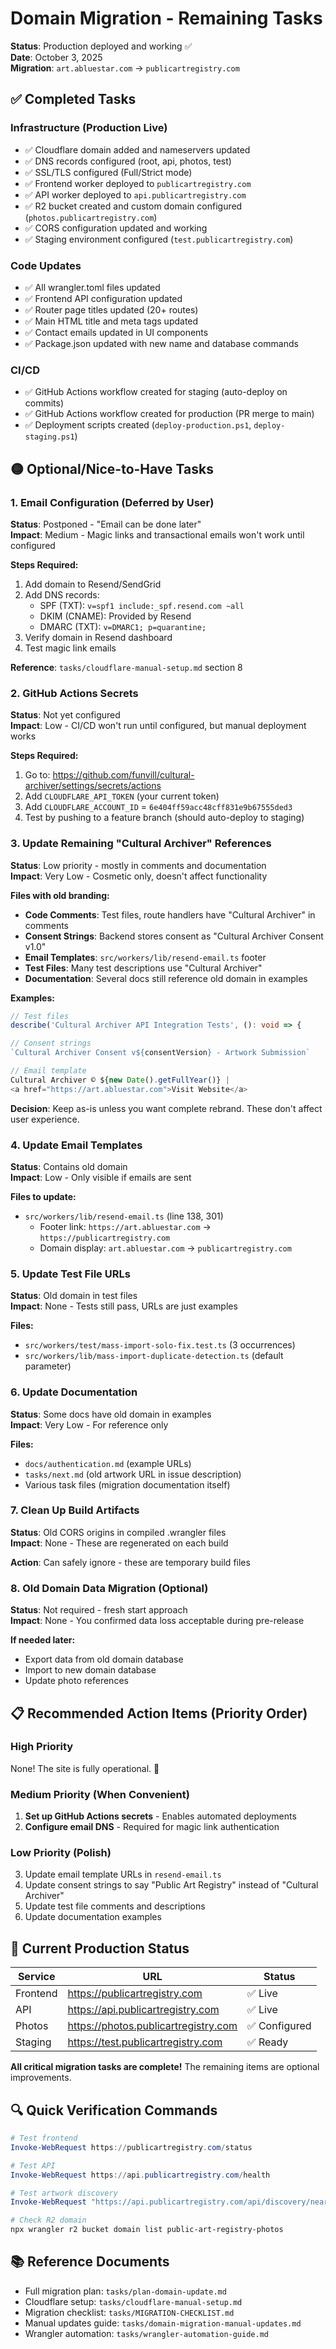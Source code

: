 # Domain Migration - Remaining Tasks

**Status**: Production deployed and working ✅  
**Date**: October 3, 2025  
**Migration**: `art.abluestar.com` → `publicartregistry.com`

## ✅ Completed Tasks

### Infrastructure (Production Live)
- ✅ Cloudflare domain added and nameservers updated
- ✅ DNS records configured (root, api, photos, test)
- ✅ SSL/TLS configured (Full/Strict mode)
- ✅ Frontend worker deployed to `publicartregistry.com`
- ✅ API worker deployed to `api.publicartregistry.com`
- ✅ R2 bucket created and custom domain configured (`photos.publicartregistry.com`)
- ✅ CORS configuration updated and working
- ✅ Staging environment configured (`test.publicartregistry.com`)

### Code Updates
- ✅ All wrangler.toml files updated
- ✅ Frontend API configuration updated
- ✅ Router page titles updated (20+ routes)
- ✅ Main HTML title and meta tags updated
- ✅ Contact emails updated in UI components
- ✅ Package.json updated with new name and database commands

### CI/CD
- ✅ GitHub Actions workflow created for staging (auto-deploy on commits)
- ✅ GitHub Actions workflow created for production (PR merge to main)
- ✅ Deployment scripts created (`deploy-production.ps1`, `deploy-staging.ps1`)

## 🟡 Optional/Nice-to-Have Tasks

### 1. Email Configuration (Deferred by User)
**Status**: Postponed - "Email can be done later"  
**Impact**: Medium - Magic links and transactional emails won't work until configured

**Steps Required:**
1. Add domain to Resend/SendGrid
2. Add DNS records:
   - SPF (TXT): `v=spf1 include:_spf.resend.com ~all`
   - DKIM (CNAME): Provided by Resend
   - DMARC (TXT): `v=DMARC1; p=quarantine;`
3. Verify domain in Resend dashboard
4. Test magic link emails

**Reference**: `tasks/cloudflare-manual-setup.md` section 8

### 2. GitHub Actions Secrets
**Status**: Not yet configured  
**Impact**: Low - CI/CD won't run until configured, but manual deployment works

**Steps Required:**
1. Go to: https://github.com/funvill/cultural-archiver/settings/secrets/actions
2. Add `CLOUDFLARE_API_TOKEN` (your current token)
3. Add `CLOUDFLARE_ACCOUNT_ID` = `6e404ff59acc48cff831e9b67555ded3`
4. Test by pushing to a feature branch (should auto-deploy to staging)

### 3. Update Remaining "Cultural Archiver" References
**Status**: Low priority - mostly in comments and documentation  
**Impact**: Very Low - Cosmetic only, doesn't affect functionality

**Files with old branding:**
- **Code Comments**: Test files, route handlers have "Cultural Archiver" in comments
- **Consent Strings**: Backend stores consent as "Cultural Archiver Consent v1.0"
- **Email Templates**: `src/workers/lib/resend-email.ts` footer
- **Test Files**: Many test descriptions use "Cultural Archiver"
- **Documentation**: Several docs still reference old domain in examples

**Examples:**
```typescript
// Test files
describe('Cultural Archiver API Integration Tests', (): void => {

// Consent strings  
`Cultural Archiver Consent v${consentVersion} - Artwork Submission`

// Email template
Cultural Archiver © ${new Date().getFullYear()} |
<a href="https://art.abluestar.com">Visit Website</a>
```

**Decision**: Keep as-is unless you want complete rebrand. These don't affect user experience.

### 4. Update Email Templates
**Status**: Contains old domain  
**Impact**: Low - Only visible if emails are sent

**Files to update:**
- `src/workers/lib/resend-email.ts` (line 138, 301)
  - Footer link: `https://art.abluestar.com` → `https://publicartregistry.com`
  - Domain display: `art.abluestar.com` → `publicartregistry.com`

### 5. Update Test File URLs
**Status**: Old domain in test files  
**Impact**: None - Tests still pass, URLs are just examples

**Files:**
- `src/workers/test/mass-import-solo-fix.test.ts` (3 occurrences)
- `src/workers/lib/mass-import-duplicate-detection.ts` (default parameter)

### 6. Update Documentation
**Status**: Some docs have old domain in examples  
**Impact**: Very Low - For reference only

**Files:**
- `docs/authentication.md` (example URLs)
- `tasks/next.md` (old artwork URL in issue description)
- Various task files (migration documentation itself)

### 7. Clean Up Build Artifacts
**Status**: Old CORS origins in compiled .wrangler files  
**Impact**: None - These are regenerated on each build

**Action**: Can safely ignore - these are temporary build files

### 8. Old Domain Data Migration (Optional)
**Status**: Not required - fresh start approach  
**Impact**: None - You confirmed data loss acceptable during pre-release

**If needed later:**
- Export data from old domain database
- Import to new domain database
- Update photo references

## 📋 Recommended Action Items (Priority Order)

### High Priority
None! The site is fully operational. 🎉

### Medium Priority (When Convenient)
1. **Set up GitHub Actions secrets** - Enables automated deployments
2. **Configure email DNS** - Required for magic link authentication

### Low Priority (Polish)
3. Update email template URLs in `resend-email.ts`
4. Update consent strings to say "Public Art Registry" instead of "Cultural Archiver"
5. Update test file comments and descriptions
6. Update documentation examples

## 🎯 Current Production Status

| Service | URL | Status |
|---------|-----|--------|
| Frontend | https://publicartregistry.com | ✅ Live |
| API | https://api.publicartregistry.com | ✅ Live |
| Photos | https://photos.publicartregistry.com | ✅ Configured |
| Staging | https://test.publicartregistry.com | ✅ Ready |

**All critical migration tasks are complete!** The remaining items are optional improvements.

## 🔍 Quick Verification Commands

```powershell
# Test frontend
Invoke-WebRequest https://publicartregistry.com/status

# Test API
Invoke-WebRequest https://api.publicartregistry.com/health

# Test artwork discovery
Invoke-WebRequest "https://api.publicartregistry.com/api/discovery/nearby?lat=49.2827&lon=-123.1207&radius=500"

# Check R2 domain
npx wrangler r2 bucket domain list public-art-registry-photos
```

## 📚 Reference Documents

- Full migration plan: `tasks/plan-domain-update.md`
- Cloudflare setup: `tasks/cloudflare-manual-setup.md`
- Migration checklist: `tasks/MIGRATION-CHECKLIST.md`
- Manual updates guide: `tasks/domain-migration-manual-updates.md`
- Wrangler automation: `tasks/wrangler-automation-guide.md`
